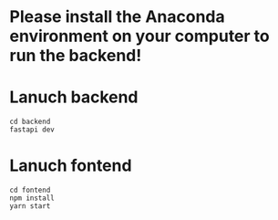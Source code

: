 # Please install the Anaconda environment on your computer to run the backend!

# Lanuch backend

```
cd backend
fastapi dev
```

# Lanuch fontend

```
cd fontend
npm install
yarn start
```


